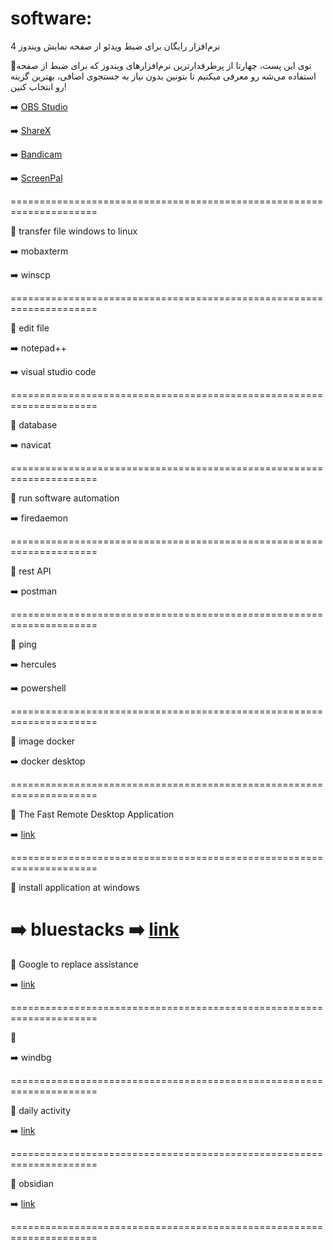 # software:

4 نرم‌افزار رایگان برای ضبط ویدئو از صفحه نمایش ویندوز

🔻توی این پست، چهارتا از پرطرفدارترین نرم‌افزارهای ویندوز که برای ضبط از صفحه استفاده می‌شه رو معرفی میکنیم تا بتونین بدون نیاز به جستجوی اضافی، بهترین گزینه‌ رو انتخاب کنین!

➡️ [ OBS Studio ](https://obsproject.com/)

➡️ [ ShareX ](https://getsharex.com/)

➡️ [ Bandicam ](https://www.bandicam.com/?srsltid=AfmBOoovEGxTMwKfCs7IuBcB-ieHUmzb4WwqHiXeXIW6YQi4ilmHNRAe)

➡️ [ ScreenPal ](https://screenpal.com/)

=====================================================================

🔻 transfer file windows to linux

➡️ mobaxterm

➡️ winscp

=====================================================================

🔻 edit file

➡️ notepad++

➡️ visual studio code

=====================================================================

🔻 database

➡️ navicat

=====================================================================

🔻 run software automation

➡️ firedaemon

=====================================================================

🔻 rest API

➡️ postman

=====================================================================

🔻 ping

➡️ hercules

➡️ powershell

=====================================================================

🔻 image docker

➡️ docker desktop

=====================================================================

🔻 The Fast Remote Desktop Application

➡️ [ link ](rustdesk.com)

=====================================================================

🔻 install application at windows

➡️ bluestacks
➡️ [ link ](Genymotion.with.VirtualBox.3.6.0)
=====================================================================

🔻 Google to replace assistance

➡️ [ link ](https://alternativeto.net)

=====================================================================

🔻

➡️ windbg

=====================================================================

🔻 daily activity

➡️ [ link ](https://activitywatch.net/)

=====================================================================

🔻 obsidian

➡️ [ link ](https://obsidian.md/download)

=====================================================================
